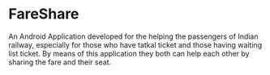 # FareShare
An Android Application developed for the helping the passengers of Indian railway, especially for those who have tatkal ticket and those having waiting list ticket. By means of this application they both can help each other by sharing the fare and their seat.
